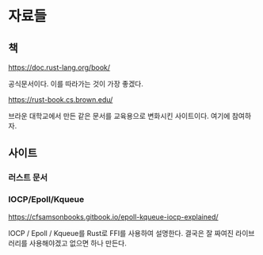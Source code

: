 # 자료들 

## 책 

https://doc.rust-lang.org/book/

공식문서이다. 이를 따라가는 것이 가장 좋겠다. 

https://rust-book.cs.brown.edu/

브라운 대학교에서 만든 같은 문서를 교육용으로 변화시킨 사이트이다. 
여기에 참여하자. 




## 사이트 

### 러스트 문서 


### IOCP/Epoll/Kqueue 

https://cfsamsonbooks.gitbook.io/epoll-kqueue-iocp-explained/

IOCP / Epoll / Kqueue를 Rust로 FFI를 사용하여 설명한다. 
결국은 잘 짜여진 라이브러리를 사용해야겠고 없으면 하나 만든다. 






